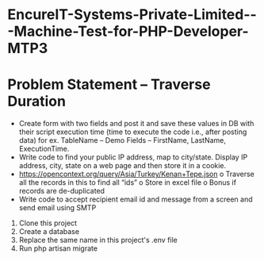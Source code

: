 # EncureIT-Systems-Private-Limited---Machine-Test-for-PHP-Developer-MTP3

# Problem Statement – Traverse Duration 

- Create form with two fields and post it and save these values in DB with their script execution 
time (time to execute the code i.e., after posting data) for ex. TableName – Demo Fields –
FirstName, LastName, ExecutionTime.
- Write code to find your public IP address, map to city/state. Display IP address, city, state on a 
web page and then store it in a cookie.
- https://opencontext.org/query/Asia/Turkey/Kenan+Tepe.json
o Traverse all the records in this to find all “ids”
o Store in excel file
o Bonus if records are de-duplicated
- Write code to accept recipient email id and message from a screen and send email using SMTP

1. Clone this project
2. Create a database
3. Replace the same name in this project's .env file
4. Run php artisan migrate
